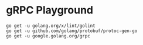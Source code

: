 # gRPC Playground

```
go get -u golang.org/x/lint/golint
go get -u github.com/golang/protobuf/protoc-gen-go
go get -u google.golang.org/grpc
```
